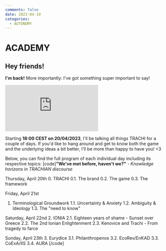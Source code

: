```yaml
---
comments: false
date: 2023-04-19
categories:
  - AUTONOMY
---
```


# ACADEMY

## Hey friends!

**I'm back!**
More importantly: I've got something super important to say!

<div class="md-embed md-embed--16-9">
<iframe allowfullscreen="" frameborder="0" src="https://www.youtube.com/embed/vBlzJOZI7sE"></iframe>
</div>

Starting **18:00 CEST on 20/04/2023**, I'll be talking all things TRACHI for a couple of days.
If you'd like to hang around and get to know both the game and the underlying ideas a bit better, I'll be more than happy to have you! <3

Below, you can find the full program of each individual day including its respective topics:
[code]**"We've met before, haven't we?"**
*- Knowledge horizons in TRACHIAN discourse*

Thursday, April 20th
0. TRACHI
	0.1. The brand
	0.2. The game
	0.3. The framework

Friday, April 21st
1. Terminological Groundwork
	1.1. Uncertainty & Anxiety
	1.2. Ambiguity & Ideology
	1.3. The "need to know"

Saturday, April 22nd
2. IONIA
	2.1. Eighteen years of shame - Sunset over Greece
	2.2. The 2nd Ionian Enlightenment
	2.3. Kenovice and Trachi - From tragedy to farce

Sunday, April 23th
3. Eurydice
	3.1. Philanthropenos
	3.2. EcoRev/EnKAD
	3.3. CoExA/IIS
	3.4. AURA [/code]
